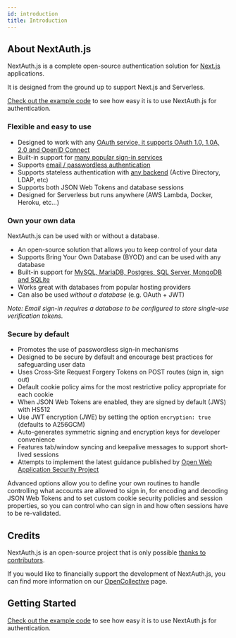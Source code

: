 ```yaml
---
id: introduction
title: Introduction
---
```


## About NextAuth.js

NextAuth.js is a complete open-source authentication solution for [Next.js](http://nextjs.org/) applications.

It is designed from the ground up to support Next.js and Serverless.

[Check out the example code](/getting-started/example) to see how easy it is to use NextAuth.js for authentication.

### Flexible and easy to use

- Designed to work with any [OAuth service, it supports OAuth 1.0, 1.0A, 2.0 and OpenID Connect](/providers)
- Built-in support for [many popular sign-in services](/configuration/providers/oauth)
- Supports [email / passwordless authentication](/providers/email)
- Supports stateless authentication with [any backend](/adapters/overview) (Active Directory, LDAP, etc)
- Supports both JSON Web Tokens and database sessions
- Designed for Serverless but runs anywhere (AWS Lambda, Docker, Heroku, etc…)

### Own your own data

NextAuth.js can be used with or without a database.

- An open-source solution that allows you to keep control of your data
- Supports Bring Your Own Database (BYOD) and can be used with any database
- Built-in support for [MySQL, MariaDB, Postgres, SQL Server, MongoDB and SQLite](/configuration/databases)
- Works great with databases from popular hosting providers
- Can also be used _without a database_ (e.g. OAuth + JWT)

_Note: Email sign-in requires a database to be configured to store single-use verification tokens._

### Secure by default

- Promotes the use of passwordless sign-in mechanisms
- Designed to be secure by default and encourage best practices for safeguarding user data
- Uses Cross-Site Request Forgery Tokens on POST routes (sign in, sign out)
- Default cookie policy aims for the most restrictive policy appropriate for each cookie
- When JSON Web Tokens are enabled, they are signed by default (JWS) with HS512
- Use JWT encryption (JWE) by setting the option `encryption: true` (defaults to A256GCM)
- Auto-generates symmetric signing and encryption keys for developer convenience
- Features tab/window syncing and keepalive messages to support short-lived sessions
- Attempts to implement the latest guidance published by [Open Web Application Security Project](https://owasp.org/)

Advanced options allow you to define your own routines to handle controlling what accounts are allowed to sign in, for encoding and decoding JSON Web Tokens and to set custom cookie security policies and session properties, so you can control who can sign in and how often sessions have to be re-validated.

## Credits

NextAuth.js is an open-source project that is only possible [thanks to contributors](/contributors).

If you would like to financially support the development of NextAuth.js, you can find more information on our [OpenCollective](https://opencollective.com/nextauth) page.

## Getting Started

[Check out the example code](/getting-started/example) to see how easy it is to use NextAuth.js for authentication.
